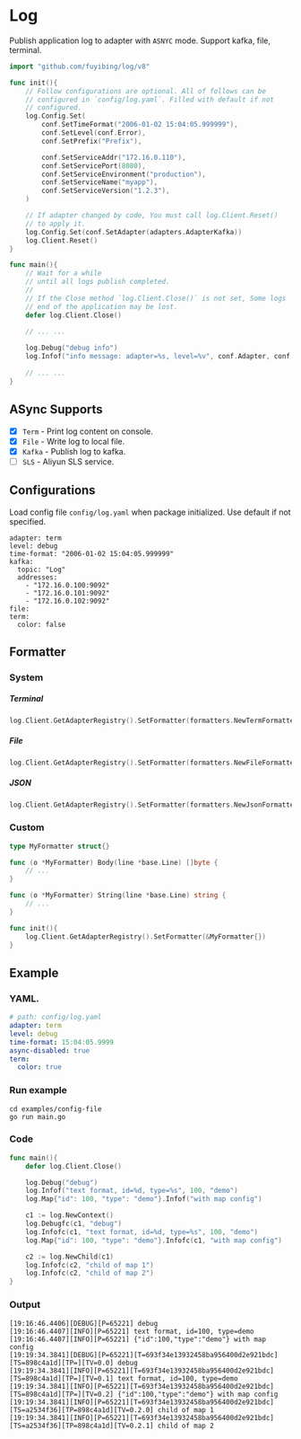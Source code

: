 # Log

Publish application log to adapter with `ASNYC` mode. Support kafka, file, terminal.

```go
import "github.com/fuyibing/log/v8"
```

```go
func init(){
    // Follow configurations are optional. All of follows can be
    // configured in `config/log.yaml`. Filled with default if not
    // configured.
    log.Config.Set(
        conf.SetTimeFormat("2006-01-02 15:04:05.999999"),
        conf.SetLevel(conf.Error),
        conf.SetPrefix("Prefix"),

        conf.SetServiceAddr("172.16.0.110"),
        conf.SetServicePort(8080),
        conf.SetServiceEnvironment("production"),
        conf.SetServiceName("myapp"),
        conf.SetServiceVersion("1.2.3"),
    )

    // If adapter changed by code, You must call log.Client.Reset()
    // to apply it.
    log.Config.Set(conf.SetAdapter(adapters.AdapterKafka))
    log.Client.Reset()
}

func main(){
    // Wait for a while
    // until all logs publish completed.
    //
    // If the Close method `log.Client.Close()` is not set, Some logs
    // end of the application may be lost.
    defer log.Client.Close()

    // ... ...
    
    log.Debug("debug info")
    log.Infof("info message: adapter=%s, level=%v", conf.Adapter, conf.Level)
    
    // ... ...
}
```

## ASync Supports

- [X] `Term` - Print log content on console.
- [X] `File` - Write log to local file.
- [X] `Kafka` - Publish log to kafka.
- [ ] `SLS` - Aliyun SLS service.

## Configurations

Load config file `config/log.yaml` when package initialized. Use default if not specified.

```
adapter: term
level: debug
time-format: "2006-01-02 15:04:05.999999"
kafka:
  topic: "Log"
  addresses: 
    - "172.16.0.100:9092"
    - "172.16.0.101:9092"
    - "172.16.0.102:9092"
file:
term:
  color: false
```

## Formatter

### System

##### Terminal

```go
log.Client.GetAdapterRegistry().SetFormatter(formatters.NewTermFormatter())
```

##### File

```go
log.Client.GetAdapterRegistry().SetFormatter(formatters.NewFileFormatter())
```

##### JSON

```go
log.Client.GetAdapterRegistry().SetFormatter(formatters.NewJsonFormatter())
```

### Custom

```go
type MyFormatter struct{}

func (o *MyFormatter) Body(line *base.Line) []byte {
    // ...
}

func (o *MyFormatter) String(line *base.Line) string {
    // ...
}

func init(){
    log.Client.GetAdapterRegistry().SetFormatter(&MyFormatter{})
}
```

## Example

### YAML.

```yaml
# path: config/log.yaml
adapter: term
level: debug
time-format: 15:04:05.9999
async-disabled: true
term:
  color: true
```

### Run example

```shell
cd examples/config-file
go run main.go
```

### Code

```go
func main(){
    defer log.Client.Close()

	log.Debug("debug")
	log.Infof("text format, id=%d, type=%s", 100, "demo")
	log.Map{"id": 100, "type": "demo"}.Infof("with map config")

	c1 := log.NewContext()
	log.Debugfc(c1, "debug")
	log.Infofc(c1, "text format, id=%d, type=%s", 100, "demo")
	log.Map{"id": 100, "type": "demo"}.Infofc(c1, "with map config")

	c2 := log.NewChild(c1)
	log.Infofc(c2, "child of map 1")
	log.Infofc(c2, "child of map 2")
}
```

### Output

```log
[19:16:46.4406][DEBUG][P=65221] debug
[19:16:46.4407][INFO][P=65221] text format, id=100, type=demo
[19:16:46.4407][INFO][P=65221] {"id":100,"type":"demo"} with map config
[19:19:34.3841][DEBUG][P=65221][T=693f34e13932458ba956400d2e921bdc][TS=898c4a1d][TP=][TV=0.0] debug
[19:19:34.3841][INFO][P=65221][T=693f34e13932458ba956400d2e921bdc][TS=898c4a1d][TP=][TV=0.1] text format, id=100, type=demo
[19:19:34.3841][INFO][P=65221][T=693f34e13932458ba956400d2e921bdc][TS=898c4a1d][TP=][TV=0.2] {"id":100,"type":"demo"} with map config
[19:19:34.3841][INFO][P=65221][T=693f34e13932458ba956400d2e921bdc][TS=a2534f36][TP=898c4a1d][TV=0.2.0] child of map 1
[19:19:34.3841][INFO][P=65221][T=693f34e13932458ba956400d2e921bdc][TS=a2534f36][TP=898c4a1d][TV=0.2.1] child of map 2
```


